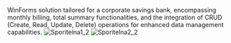 WinForms solution tailored for a corporate savings bank, encompassing monthly billing, total summary functionalities, and the integration of CRUD (Create, Read, Update, Delete) operations for enhanced data management capabilities.
![Sporitelna1_2](https://github.com/pavelstriz/Sporitelna/assets/116072652/c56b5ae1-48bc-45be-a83a-a401f8e02f50)
![Sporitelna2_2](https://github.com/pavelstriz/Sporitelna/assets/116072652/c10c9d3f-9db1-4e96-81f6-3d03ca9a1ffe)
